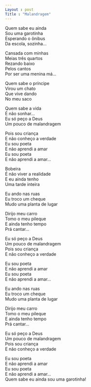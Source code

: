 ```yaml
---
Layout : post 
Title : "Malandragem" 
---
```


Quem sabe eu ainda<br>
Sou uma garotinha<br>
Esperando o ônibus<br>
Da escola, sozinha...<br>

Cansada com minhas<br>
Meias três quartos<br>
Rezando baixo<br>
Pelos cantos<br>
Por ser uma menina má...<br>

Quem sabe o príncipe<br>
Virou um chato<br>
Que vive dando<br>
No meu saco<br>

Quem sabe a vida<br>
É não sonhar...<br>
Eu só peço a Deus<br>
Um pouco de malandragem<br>

Pois sou criança<br>
E não conheço a verdade<br>
Eu sou poeta<br>
E não aprendi a amar<br>
Eu sou poeta<br>
E não aprendi a amar...<br>

Bobeira<br>
É não viver a realidade<br>
E eu ainda tenho<br>
Uma tarde inteira<br>

Eu ando nas ruas<br>
Eu troco um cheque<br>
Mudo uma planta de lugar<br>

Dirijo meu carro<br>
Tomo o meu pileque<br>
E ainda tenho tempo<br>
Prá cantar...<br>

Eu só peço a Deus<br>
Um pouco de malandragem<br>
Pois sou criança<br>
E não conheço a verdade<br>

Eu sou poeta<br>
E não aprendi a amar<br>
Eu sou poeta<br>
E não aprendi a amar...<br>

Eu ando nas ruas<br>
Eu troco um cheque<br>
Mudo uma planta de lugar<br>

Dirijo meu carro<br>
Tomo o meu pileque<br>
E ainda tenho tempo<br>
Prá cantar...<br>

Eu só peço a Deus<br>
Um pouco de malandragem<br>
Pois sou criança<br>
E não conheço a verdade<br>

Eu sou poeta<br>
E não aprendi a amar<br>
Eu sou poeta<br>
E não aprendi a amar...<br>
Quem sabe eu ainda sou uma garotinha!<br>
 
